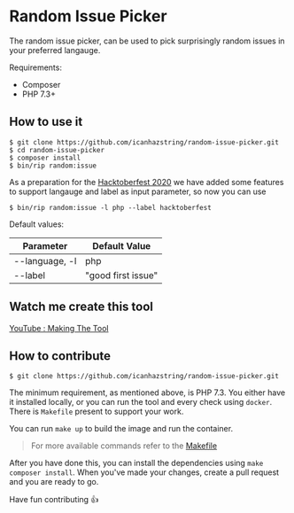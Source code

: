 # Random Issue Picker

The random issue picker, can be used to pick surprisingly random issues in your preferred langauge.

Requirements:
* Composer
* PHP 7.3+

## How to use it

```shell
$ git clone https://github.com/icanhazstring/random-issue-picker.git
$ cd random-issue-picker
$ composer install
$ bin/rip random:issue
```

As a preparation for the [Hacktoberfest 2020](https://hacktoberfest.digitalocean.com) we have added some features to support langauge and label as input parameter, so now you can use

```shell
$ bin/rip random:issue -l php --label hacktoberfest
```

Default values:

| Parameter        |  Default Value       |
|------------------|----------------------|
| --language, -l   | php                  |
| --label          | "good first issue"   |

## Watch me create this tool
[YouTube : Making The Tool](https://www.youtube.com/watch?v=QRf4CQxpznM)

## How to contribute

```shell
$ git clone https://github.com/icanhazstring/random-issue-picker.git
```

The minimum requirement, as mentioned above, is PHP 7.3. You either have it installed locally, or you can
run the tool and every check using `docker`. There is `Makefile` present to support your work.

You can run `make up` to build the image and run the container.
> For more available commands refer to the [Makefile](Makefile)

After you have done this, you can install the dependencies using `make composer install`.
When you've made your changes, create a pull request and you are ready to go.

Have fun contributing :+1:
